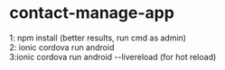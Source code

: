 # contact-manage-app


1: npm install (better results, run cmd as admin)<br> 
2: ionic cordova run android<br>
3:ionic cordova run android --livereload (for hot reload)
